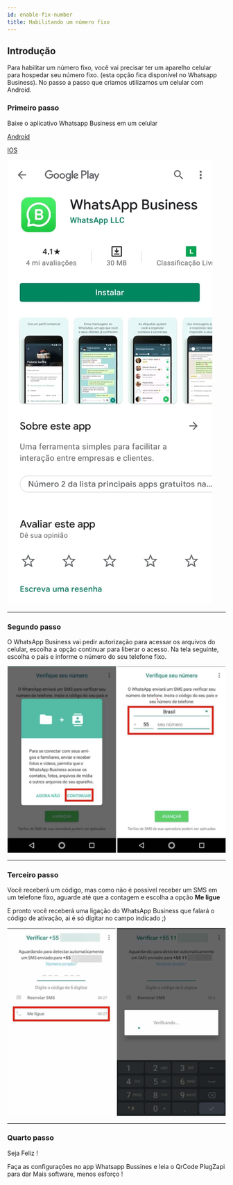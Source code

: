 ```yaml
---
id: enable-fix-number
title: Habilitando um número fixo
---
```


## Introdução

Para habilitar um número fixo, você vai precisar ter um aparelho celular para hospedar seu número fixo. (esta opção fica disponível no Whatsapp Business). No passo a passo que criamos utilizamos um celular com Android.

### Primeiro passo

Baixe o aplicativo Whatsapp Business em um celular

[Android]

[IOS]

[android]: https://play.google.com/store/apps/details?id=com.whatsapp.w4b&hl=pt_BR&gl=US
[ios]: https://apps.apple.com/us/app/whatsapp-business/id1386412985

![img](../../img/WAB.jpeg)

---

### Segundo passo

O WhatsApp Business vai pedir autorização para acessar os arquivos do celular, escolha a opção continuar para liberar o acesso. Na tela seguinte, escolha o país e informe o número do seu telefone fixo.

![img](../../img/WABTermos.png)

---

### Terceiro passo

Você receberá um código, mas como não é possível receber um SMS em um telefone fixo, aguarde até que a contagem e escolha a opção **Me ligue**

E pronto você receberá uma ligação do WhatsApp Business que falará o código de ativação, ai é só digitar no campo indicado ;)

![img](../../img/WABCodigo.png)

---

### Quarto passo

Seja Feliz !

Faça as configurações no app Whatsapp Bussines e leia o QrCode PlugZapi para dar Mais software, menos esforço !
